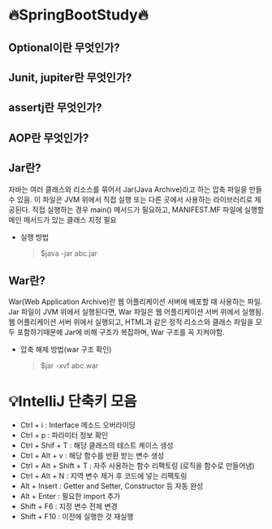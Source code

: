 # 🔥SpringBootStudy🔥

## Optional이란 무엇인가?
## Junit, jupiter란 무엇인가?
## assertj란 무엇인가?
## AOP란 무엇인가?
## Jar란?
자바는 여러 클래스와 리소스를 묶어서 Jar(Java Archive)라고 하는 압축 파일을 만들 수 있음.
이 파일은 JVM 위에서 직접 실행 또는 다른 곳에서 사용하는 라이브러리로 제공된다.
직접 실행하는 경우 main() 메서드가 필요하고, MANIFEST.MF 파일에 실행할 메인 메서드가 있는 클래스 지정 필요
- 실행 방법
  > $java -jar abc.jar
## War란?
War(Web Application Archive)란 웹 어플리케이션 서버에 배포할 때 사용하는 파일.
Jar 파일이 JVM 위에서 실행된다면, War 파일은 웹 어플리케이션 서버 위에서 실행됨.
웹 어플리케이션 서버 위에서 실행되고, HTML과 같은 정적 리소스와 클래스 파일을 모두 포함하기때문에 Jar에 비해 구조가 복잡하며, War 구조를 꼭 지켜야함.
- 압축 해제 방법(war 구조 확인) 
  > $jar -xvf abc.war

# 💡IntelliJ 단축키 모음

- Ctrl + i : Interface 메소드 오버라이딩
- Ctrl + p : 파라미터 정보 확인
- Ctrl + Shif + T : 해당 클래스의 테스트 케이스 생성
- Ctrl + Alt + v : 해당 함수를 반환 받는 변수 생성
- Ctrl + Alt + Shift + T : 자주 사용하는 함수 리팩토링 (로직을 함수로 만들어냄)
- Ctrl + Alt + N : 지역 변수 제거 후 코드에 넣는 리팩토링
- Alt + Insert : Getter and Setter, Constructor 등 자동 완성
- Alt + Enter : 필요한 import 추가
- Shift + F6 : 지정 변수 전체 변경
- Shift + F10 : 이전에 실행한 것 재실행
